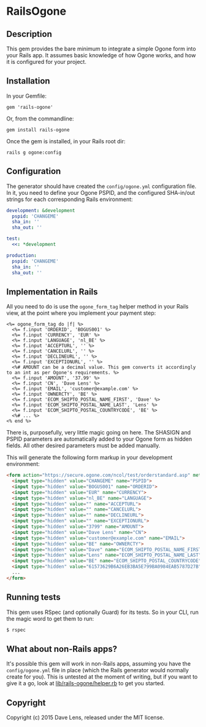 # RailsOgone
## Description
This gem provides the bare minimum to integrate a simple Ogone form into your Rails app. It assumes basic knowledge of how Ogone works, and how it is configured for your project.

## Installation
In your Gemfile:
```
gem 'rails-ogone'
```
Or, from the commandline:
```
gem install rails-ogone
```
Once the gem is installed, in your Rails root dir:
```
rails g ogone:config
```
## Configuration
The generator should have created the ```config/ogone.yml``` configuration file. In it, you need to define your Ogone PSPID, and the configured SHA-in/out strings for each corresponding Rails environment:
```YAML
development: &development
  pspid: 'CHANGEME'
  sha_in: ''
  sha_out: ''

test:
  <<: *development

production:
  pspid: 'CHANGEME'
  sha_in: ''
  sha_out: ''
```

## Implementation in Rails
All you need to do is use the ```ogone_form_tag``` helper method in your Rails view, at the point where you implement your payment step:
```ERB
<%= ogone_form_tag do |f| %>
  <%= f.input 'ORDERID', 'BOGUS001' %>
  <%= f.input 'CURRENCY', 'EUR' %>
  <%= f.input 'LANGUAGE', 'nl_BE' %>
  <%= f.input 'ACCEPTURL', '' %>
  <%= f.input 'CANCELURL', '' %>
  <%= f.input 'DECLINEURL', '' %>
  <%= f.input 'EXCEPTIONURL', '' %>
  <%# AMOUNT can be a decimal value. This gem converts it accordingly to an int as per Ogone's requirements. %>
  <%= f.input 'AMOUNT', '37.99' %> 
  <%= f.input 'CN', 'Dave Lens' %>
  <%= f.input 'EMAIL', 'customer@example.com' %>
  <%= f.input 'OWNERCTY', 'BE' %>
  <%= f.input 'ECOM_SHIPTO_POSTAL_NAME_FIRST', 'Dave' %>
  <%= f.input 'ECOM_SHIPTO_POSTAL_NAME_LAST', 'Lens' %>
  <%= f.input 'ECOM_SHIPTO_POSTAL_COUNTRYCODE', 'BE' %>
  <%# ... %>
<% end %>
```
There is, purposefully, very little magic going on here. The SHASIGN and PSPID parameters are automatically added to your Ogone form as hidden fields. All other desired parameters must be added manually.

This will generate the following form markup in your development environment:
```html
<form action="https://secure.ogone.com/ncol/test/orderstandard.asp" method="post">
  <input type="hidden" value="CHANGEME" name="PSPID">
  <input type="hidden" value="BOGUS001" name="ORDERID">
  <input type="hidden" value="EUR" name="CURRENCY">
  <input type="hidden" value="nl_BE" name="LANGUAGE">
  <input type="hidden" value="" name="ACCEPTURL">
  <input type="hidden" value="" name="CANCELURL">
  <input type="hidden" value="" name="DECLINEURL">
  <input type="hidden" value="" name="EXCEPTIONURL">
  <input type="hidden" value="3799" name="AMOUNT">
  <input type="hidden" value="Dave Lens" name="CN">
  <input type="hidden" value="customer@example.com" name="EMAIL">
  <input type="hidden" value="BE" name="OWNERCTY">
  <input type="hidden" value="Dave" name="ECOM_SHIPTO_POSTAL_NAME_FIRST">
  <input type="hidden" value="Lens" name="ECOM_SHIPTO_POSTAL_NAME_LAST">
  <input type="hidden" value="BE" name="ECOM_SHIPTO_POSTAL_COUNTRYCODE">
  <input type="hidden" value="61573629B6A26EB3BA5E799BA0984EAB5787D27B" name="SHASIGN">
  ...
</form>
```
## Running tests
This gem uses RSpec (and optionally Guard) for its tests. So in your CLI, run the magic word to get them to run:
```bash
$ rspec
```
## What about non-Rails apps?
It's possible this gem will work in non-Rails apps, assuming you have the ```config/ogone.yml``` file in place (which the Rails generator would normally create for you). This is untested at the moment of writing, but if you want to give it a go, look at [lib/rails-ogone/helper.rb](https://github.com/davelens/rails-ogone/blob/master/lib/rails-ogone/helper.rb) to get you started.

## Copyright
Copyright (c) 2015 Dave Lens, released under the MIT license.
